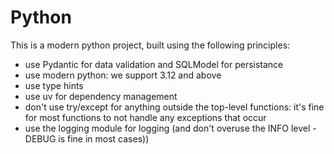 # Python

This is a modern python project, built using the following principles:
- use Pydantic for data validation and SQLModel for persistance
- use modern python: we support 3.12 and above
- use type hints
- use uv for dependency management
- don't use try/except for anything outside the top-level functions: it's fine for most functions to not handle any exceptions that occur
- use the logging module for logging (and don't overuse the INFO level - DEBUG is fine in most cases))
